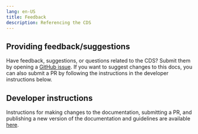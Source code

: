 ```yaml
---
lang: en-US
title: Feedback
description: Referencing the CDS
---
```


## Providing feedback/suggestions

Have feedback, suggestions, or questions related to the CDS? Submit them by opening a [GitHub issue](https://github.com/AI-READI/CDS-specification/issues). If you want to suggest changes to this docs, you can also submit a PR by following the instructions in the developer instructions below.

## Developer instructions

Instructions for making changes to the documentation, submitting a PR, and publishing a new version of the documentation and guidelines are available [here](https://github.com/AI-READI/cds-specification/blob/main/README.md).
